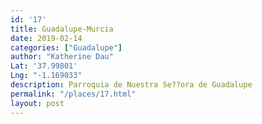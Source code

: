 ```yaml
---
id: '17'
title: Guadalupe-Murcia
date: 2019-02-14
categories: ["Guadalupe"]
author: "Katherine Dau"
Lat: '37.99801'
Lng: "-1.169033"
description: Parroquia de Nuestra Se??ora de Guadalupe
permalink: "/places/17.html"
layout: post
---
```

